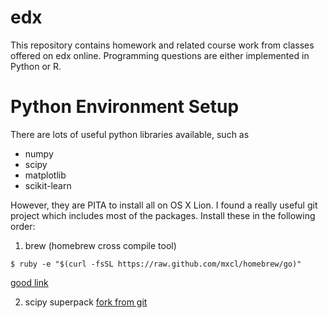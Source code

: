 edx
===
This repository contains homework and related course work from classes offered on edx online.
Programming questions are either implemented in Python or R.


Python Environment Setup
========================
There are lots of useful python libraries available, such as

  * numpy
  * scipy
  * matplotlib
  * scikit-learn

However, they are PITA to install all on OS X Lion. I found a really useful git project which
includes most of the packages. Install these in the following order:

  1. brew (homebrew cross compile tool)
  ```
  $ ruby -e "$(curl -fsSL https://raw.github.com/mxcl/homebrew/go)"
  ```
  [good link](http://docs.python-guide.org/en/latest/starting/install/osx/)

  2. scipy superpack
  [fork from git](https://github.com/fonnesbeck/ScipySuperpack) 
  
